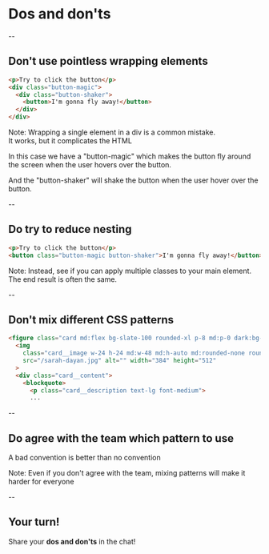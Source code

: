 # Dos and don'ts

--

## Don't use pointless wrapping elements

```html []
<p>Try to click the button</p>
<div class="button-magic">
  <div class="button-shaker">
    <button>I'm gonna fly away!</button>
  </div>
</div>
```

Note:
Wrapping a single element in a div is a common mistake.  
It works, but it complicates the HTML

In this case we have a "button-magic" which makes the button fly around the screen when the user hovers over the button.

And the "button-shaker" will shake the button when the user hover over the button.

--

## Do try to reduce nesting

```html []
<p>Try to click the button</p>
<button class="button-magic button-shaker">I'm gonna fly away!</button>
```

Note:
Instead, see if you can apply multiple classes to your main element. The end result is often the same.

--

## Don't mix different CSS patterns

```html []
<figure class="card md:flex bg-slate-100 rounded-xl p-8 md:p-0 dark:bg-slate-800">
  <img
    class="card__image w-24 h-24 md:w-48 md:h-auto md:rounded-none rounded-full mx-auto"
    src="/sarah-dayan.jpg" alt="" width="384" height="512"
  >
  <div class="card__content">
    <blockquote>
      <p class="card__description text-lg font-medium">
      ...
```

--

## Do agree with the team which pattern to use

A bad convention is better than no convention

Note:
Even if you don't agree with the team, mixing patterns will make it harder for everyone

--

## Your turn!

Share your **dos and don'ts** in the chat!
